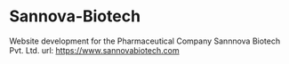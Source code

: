 # Sannova-Biotech
Website development for the Pharmaceutical Company Sannnova Biotech Pvt. Ltd.
url: https://www.sannovabiotech.com
